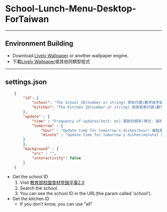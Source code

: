 # School-Lunch-Menu-Desktop-ForTaiwan

---

## Environment Building

- Download [Lively Wallpaper](https://github.com/rocksdanister/lively?tab=readme-ov-file#download) or another wallpaper engine.
- 下載[Lively Wallpaper](https://github.com/rocksdanister/lively?tab=readme-ov-file#download)或其他同類型程式

---

## settings.json

```json
    {
        "id": {
            "school": "The School ID(number or string) 學校代碼(數字或字串)",
            "kitchen": "The Kitchen ID(number or string) 廚房廚房代碼(數字或字串)"
        },
        "update" : {
            "time" : "Frequency of updates(Unit: ms) 更新的頻率(單位: 毫秒)",
            "tomorrow" : {
                "hour" : "Update time for tomorrow's dishes(hour) 幾點更新明天的資料",
                "minute" : "Update time for tomorrow's dishes(minute) 幾分更新明天的資料"
        }
        },
        "background" : {
            "src" : "",
            "interactivity": false
        }
    }
```
- Get the school ID
  1. Visit [教育部校園食材登錄平臺2.0](https://fatraceschool.k12ea.gov.tw/)
  2. Search the school.
  3. You can see the school ID in the URL(the param called 'school').
- Get the kitchen ID
  - If you don't know, you can use "all"
